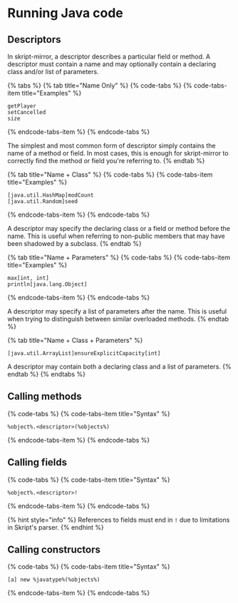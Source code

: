 # Running Java code

## Descriptors

In skript-mirror, a descriptor describes a particular field or method. A descriptor must contain a name and may optionally contain a declaring class and/or list of parameters.

{% tabs %}
{% tab title="Name Only" %}
{% code-tabs %}
{% code-tabs-item title="Examples" %}
```text
getPlayer
setCancelled
size
```
{% endcode-tabs-item %}
{% endcode-tabs %}

The simplest and most common form of descriptor simply contains the name of a method or field. In most cases, this is enough for skript-mirror to correctly find the method or field you're referring to.
{% endtab %}

{% tab title="Name + Class" %}
{% code-tabs %}
{% code-tabs-item title="Examples" %}
```text
[java.util.HashMap]modCount
[java.util.Random]seed
```
{% endcode-tabs-item %}
{% endcode-tabs %}

A descriptor may specify the declaring class or a field or method before the name. This is useful when referring to non-public members that may have been shadowed by a subclass.
{% endtab %}

{% tab title="Name + Parameters" %}
{% code-tabs %}
{% code-tabs-item title="Examples" %}
```text
max[int, int]
println[java.lang.Object]
```
{% endcode-tabs-item %}
{% endcode-tabs %}

A descriptor may specify a list of parameters after the name. This is useful when trying to distinguish between similar overloaded methods.
{% endtab %}

{% tab title="Name + Class + Parameters" %}
```text
[java.util.ArrayList]ensureExplicitCapacity[int]
```

A descriptor may contain both a declaring class and a list of parameters.
{% endtab %}
{% endtabs %}

## Calling methods

{% code-tabs %}
{% code-tabs-item title="Syntax" %}
```text
%object%.<descriptor>(%objects%)
```
{% endcode-tabs-item %}
{% endcode-tabs %}

## Calling fields

{% code-tabs %}
{% code-tabs-item title="Syntax" %}
```text
%object%.<descriptor>!
```
{% endcode-tabs-item %}
{% endcode-tabs %}

{% hint style="info" %}
References to fields must end in `!` due to limitations in Skript's parser.
{% endhint %}

## Calling constructors

{% code-tabs %}
{% code-tabs-item title="Syntax" %}
```text
[a] new %javatype%(%objects%)
```
{% endcode-tabs-item %}
{% endcode-tabs %}



